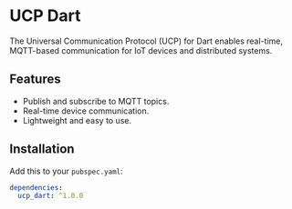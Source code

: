# UCP Dart

The Universal Communication Protocol (UCP) for Dart enables real-time, MQTT-based communication for IoT devices and distributed systems.

## Features

- Publish and subscribe to MQTT topics.
- Real-time device communication.
- Lightweight and easy to use.

## Installation

Add this to your `pubspec.yaml`:

```yaml
dependencies:
  ucp_dart: ^1.0.0

